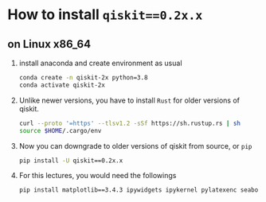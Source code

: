 # How to install `qiskit==0.2x.x` 

## on Linux x86_64

1. install anaconda and create environment as usual
    ```bash
    conda create -n qiskit-2x python=3.8
    conda activate qiskit-2x
    ```
2. Unlike newer versions, you have to install `Rust` for older versions of qiskit.
    ```bash
    curl --proto '=https' --tlsv1.2 -sSf https://sh.rustup.rs | sh
    source $HOME/.cargo/env
    ```
3. Now you can downgrade to older versions of qiskit from source, or `pip`
    ```bash
    pip install -U qiskit==0.2x.x
    ```

4. For this lectures, you would need the followings
    ```bash
    pip install matplotlib==3.4.3 ipywidgets ipykernel pylatexenc seaborn
    ```